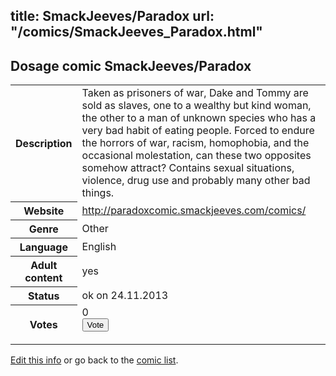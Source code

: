 title: SmackJeeves/Paradox
url: "/comics/SmackJeeves_Paradox.html"
---
Dosage comic SmackJeeves/Paradox
-----------------------------------------

<p id="msg"></p>
<script type="text/javascript">
if (window.location.search === '?edit_info_mail=sent_ok') {
  var elem = document.getElementById("msg");
  elem.innerHTML = 'Edited information sucessfully sent for review, which is usually done daily. Thanks!';
  elem.className = 'ok';
}
</script>
<table class="comicinfo">
<tr>
<th>Description</th><td>Taken as prisoners of war, Dake and Tommy are sold as slaves, one to a wealthy but kind woman, the other to a man of unknown species who has a very bad habit of eating people. Forced to endure the horrors of war, racism, homophobia, and the occasional molestation, can these two opposites somehow attract? Contains sexual situations, violence, drug use and probably many other bad things.</td>
</tr>
<tr>
<th>Website</th><td><a href="http://paradoxcomic.smackjeeves.com/comics/">http://paradoxcomic.smackjeeves.com/comics/</a></td>
</tr>
<tr>
<th>Genre</th><td>Other</td>
</tr>
<tr>
<th>Language</th><td>English</td>
</tr>
<tr>
<th>Adult content</th><td>yes</td>
</tr>
<tr>
<th>Status</th><td>ok on 24.11.2013</td>
</tr>
<tr>
<th>Votes</th><td>0
<form action="http://gaecounter.appspot.com/count/" method="POST">
<input name="name" type="hidden" value="SmackJeeves_Paradox"/>
<input name="uid" type="hidden" id="voteuid" value=""/>
<input type="submit" value="Vote"/>
</form>
</td>
</tr>
</table>
<script type="text/javascript">
var ua = navigator.userAgent;
document.getElementById("voteuid").value = ua.replace(/[^a-zA-Z0-9\._:]/g , "_");;
</script>

[Edit this info](SmackJeeves_Paradox_edit.html) or go back to the [comic list](../comic-index.html).

